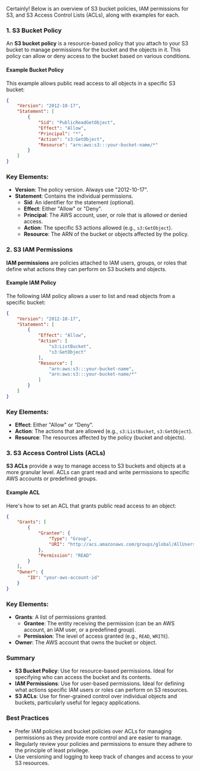 Certainly! Below is an overview of S3 bucket policies, IAM permissions for S3, and S3 Access Control Lists (ACLs), along with examples for each.

### 1. S3 Bucket Policy

An **S3 bucket policy** is a resource-based policy that you attach to your S3 bucket to manage permissions for the bucket and the objects in it. This policy can allow or deny access to the bucket based on various conditions.

#### Example Bucket Policy

This example allows public read access to all objects in a specific S3 bucket:

```json
{
    "Version": "2012-10-17",
    "Statement": [
        {
            "Sid": "PublicReadGetObject",
            "Effect": "Allow",
            "Principal": "*",
            "Action": "s3:GetObject",
            "Resource": "arn:aws:s3:::your-bucket-name/*"
        }
    ]
}
```

### Key Elements:
- **Version**: The policy version. Always use "2012-10-17".
- **Statement**: Contains the individual permissions.
  - **Sid**: An identifier for the statement (optional).
  - **Effect**: Either "Allow" or "Deny".
  - **Principal**: The AWS account, user, or role that is allowed or denied access.
  - **Action**: The specific S3 actions allowed (e.g., `s3:GetObject`).
  - **Resource**: The ARN of the bucket or objects affected by the policy.

### 2. S3 IAM Permissions

**IAM permissions** are policies attached to IAM users, groups, or roles that define what actions they can perform on S3 buckets and objects.

#### Example IAM Policy

The following IAM policy allows a user to list and read objects from a specific bucket:

```json
{
    "Version": "2012-10-17",
    "Statement": [
        {
            "Effect": "Allow",
            "Action": [
                "s3:ListBucket",
                "s3:GetObject"
            ],
            "Resource": [
                "arn:aws:s3:::your-bucket-name",
                "arn:aws:s3:::your-bucket-name/*"
            ]
        }
    ]
}
```

### Key Elements:
- **Effect**: Either "Allow" or "Deny".
- **Action**: The actions that are allowed (e.g., `s3:ListBucket`, `s3:GetObject`).
- **Resource**: The resources affected by the policy (bucket and objects).

### 3. S3 Access Control Lists (ACLs)

**S3 ACLs** provide a way to manage access to S3 buckets and objects at a more granular level. ACLs can grant read and write permissions to specific AWS accounts or predefined groups.

#### Example ACL

Here's how to set an ACL that grants public read access to an object:

```json
{
    "Grants": [
        {
            "Grantee": {
                "Type": "Group",
                "URI": "http://acs.amazonaws.com/groups/global/AllUsers"
            },
            "Permission": "READ"
        }
    ],
    "Owner": {
        "ID": "your-aws-account-id"
    }
}
```

### Key Elements:
- **Grants**: A list of permissions granted.
  - **Grantee**: The entity receiving the permission (can be an AWS account, an IAM user, or a predefined group).
  - **Permission**: The level of access granted (e.g., `READ`, `WRITE`).
- **Owner**: The AWS account that owns the bucket or object.

### Summary

- **S3 Bucket Policy**: Use for resource-based permissions. Ideal for specifying who can access the bucket and its contents.
- **IAM Permissions**: Use for user-based permissions. Ideal for defining what actions specific IAM users or roles can perform on S3 resources.
- **S3 ACLs**: Use for finer-grained control over individual objects and buckets, particularly useful for legacy applications.

### Best Practices

- Prefer IAM policies and bucket policies over ACLs for managing permissions as they provide more control and are easier to manage.
- Regularly review your policies and permissions to ensure they adhere to the principle of least privilege.
- Use versioning and logging to keep track of changes and access to your S3 resources.
